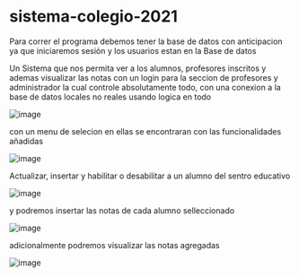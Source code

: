 # sistema-colegio-2021
Para correr el programa debemos tener la base de datos con anticipacion ya que iniciaremos sesión y los usuarios estan en la Base de datos

Un Sistema que nos permita ver a los alumnos, profesores  inscritos y ademas visualizar las notas con un login para la seccion de profesores y administrador la cual controle absolutamente todo, con una conexion a la base de datos locales no reales usando logica en todo

![image](https://user-images.githubusercontent.com/84692577/213229311-8e299ada-4d9a-4dc3-88c1-fe8b7981c064.png)

con un menu de selecion en ellas se encontraran con las funcionalidades añadidas

![image](https://user-images.githubusercontent.com/84692577/213229842-815ad6b9-e56d-4645-8934-793d6358310c.png)

Actualizar, insertar y habilitar o desabilitar a un alumno del sentro educativo 

![image](https://user-images.githubusercontent.com/84692577/213230539-489781bf-bb52-471f-ba00-40142dc9e6fc.png)


y podremos insertar las notas de cada alumno selleccionado

![image](https://user-images.githubusercontent.com/84692577/213230963-c7d9bf20-3c46-4c8d-9bac-b0e25a2ada86.png)

adicionalmente podremos visualizar las notas agregadas 

![image](https://user-images.githubusercontent.com/84692577/213231688-883affaa-6e0a-4fff-902b-d78213acfce6.png)


